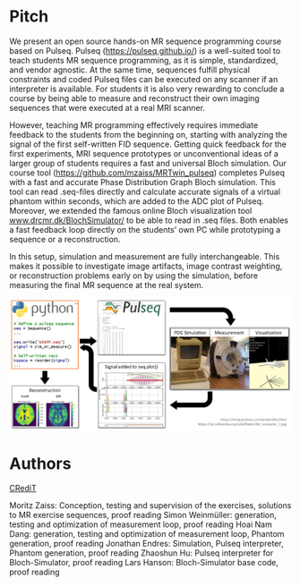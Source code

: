 # Pitch

We present an open source hands-on MR sequence programming course based on Pulseq. Pulseq (https://pulseq.github.io/) is a well-suited tool to teach students MR sequence programming, as it is simple, standardized, and vendor agnostic. At the same time, sequences fulfill physical constraints and coded Pulseq files can be executed on any scanner if an interpreter is available. For students it is also very rewarding to conclude a course by being able to measure and reconstruct their own imaging sequences that were executed at a real MRI scanner.

However, teaching MR programming effectively requires immediate feedback to the students from the beginning on, starting with analyzing the signal of the first self-written FID sequence. Getting quick feedback for the first experiments, MRI sequence prototypes or unconventional ideas of a larger group of students requires a fast and universal Bloch simulation. Our course tool (https://github.com/mzaiss/MRTwin_pulseq) completes Pulseq with a fast and accurate Phase Distribution Graph Bloch simulation. This tool can read .seq-files directly and calculate accurate signals of a virtual phantom within seconds, which are added to the ADC plot of Pulseq. Moreover, we extended the famous online Bloch visualization tool www.drcmr.dk/BlochSimulator/ to be able to read in .seq files. Both enables a fast feedback loop directly on the students’ own PC while prototyping a sequence or a reconstruction.

In this setup, simulation and measurement are fully interchangeable. This makes it possible to investigate image artifacts, image contrast weighting, or reconstruction problems early on by using the simulation, before measuring the final MR sequence at the real system. 

![FIG1](Figure1.png)

# Authors

[CRediT](https://www.elsevier.com/authors/policies-and-guidelines/credit-author-statement)

Moritz Zaiss: Conception, testing and supervision of the exercises, solutions to MR exercise sequences, proof reading
Simon Weinmüller: generation, testing and optimization of measurement loop, proof reading
Hoai Nam Dang: generation, testing and optimization of measurement loop, Phantom generation, proof reading
Jonathan Endres: Simulation, Pulseq interpreter, Phantom generation, proof reading
Zhaoshun Hu: Pulseq interpreter for Bloch-Simulator, proof reading
Lars Hanson: Bloch-Simulator base code, proof reading
